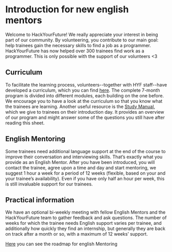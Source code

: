 # Introduction for new english mentors

Welcome to HackYourFuture! We really appreciate your interest in being part of our community. By volunteering, you contribute to our main goal: help trainees gain the necessary skills to find a job as a programmer. HackYourFuture has now helped over 300 trainees find work as a programmer. This is only possible with the support of our volunteers <3

## Curriculum

To facilitate the learning process, volunteers--together with HYF staff--have developed a curriculum, which you can find [here](https://github.com/HackYourFuture/curriculum). The complete 7-month program is divided into different modules, each building on the one before. We encourage you to have a look at the curriculum so that you know what the trainees are learning. Another useful resource is the [Study Manual](https://docs.google.com/document/d/1YzPC7m9vOCb0h4EFCqLChw1L096XcbJv3dK3k7VooQM/edit?usp=sharing), which we give to trainees on their introduction day. It provides an overview of our program and might answer some of the questions you still have after reading this sheet. 

## English Mentoring 
Some trainees need additional language support at the end of the course to improve their conversation and interviewing skills. That’s exactly what you provide as an English Mentor. After you have been introduced, you will contact the trainee, agree upon a time and day and start mentoring, we suggest 1 hour a week for a period of 12 weeks (flexible, based on your and your trainee’s availability). Even if you have only half an hour per week, this is still invaluable support for our trainees.

## Practical information
We have an optional bi-weekly meeting with fellow English Mentors and the HackYourFuture team to gather feedback and ask questions. The number of weeks for which the trainee needs English support varies per trainee, and additionally how quickly they find an internship, but generally they are back on track after a month or so, with a maximum of 12 weeks’ support. 

[Here](https://drive.google.com/file/d/1Ne2qZnZo7bE7su-cM1oIjT3HreygoPeB/view?usp=drive_link) you can see the roadmap for english Mentoring 
